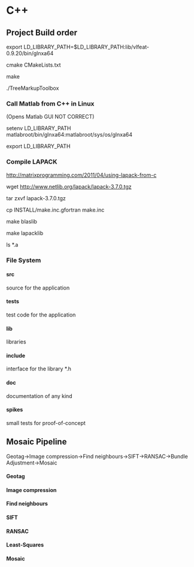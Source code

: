 # C++

## Project Build order

export LD_LIBRARY_PATH=$LD_LIBRARY_PATH:lib/vlfeat-0.9.20/bin/glnxa64

cmake CMakeLists.txt

make

./TreeMarkupToolbox


### Call Matlab from C++ in Linux
(Opens Matlab GUI NOT CORRECT)

setenv LD_LIBRARY_PATH matlabroot/bin/glnxa64:matlabroot/sys/os/glnxa64

export LD_LIBRARY_PATH

### Compile LAPACK
http://matrixprogramming.com/2011/04/using-lapack-from-c

wget http://www.netlib.org/lapack/lapack-3.7.0.tgz

tar zxvf lapack-3.7.0.tgz

cp INSTALL/make.inc.gfortran make.inc

make blaslib

make lapacklib

ls *.a

### File System
#### src
source for the application

#### tests
test code for the application

#### lib
libraries

#### include 
interface for the library *.h

#### doc
documentation of any kind

#### spikes
small tests for proof-of-concept



## Mosaic Pipeline
Geotag->Image compression->Find neighbours->SIFT->RANSAC->Bundle Adjustment->Mosaic

#### Geotag

#### Image compression

#### Find neighbours

#### SIFT

#### RANSAC

#### Least-Squares

#### Mosaic
